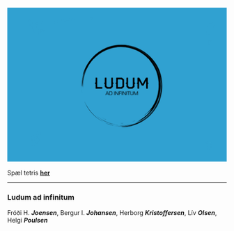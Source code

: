 ![Ludum logo](extra/logo_1.png)

Spæl tetris [**her**](https://bergurijohansen.github.io/ludumtetris/)

---

### Ludum **ad infinitum**

Fróði H. **_Joensen_**, Bergur I. **_Johansen_**, Herborg **_Kristoffersen_**, Lív **_Olsen_**, Helgi **_Poulsen_**
